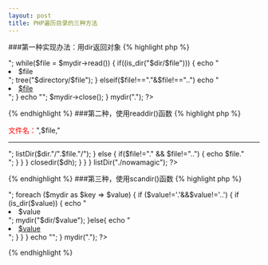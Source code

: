 ```yaml
---
layout: post
title: PHP遍历目录的三种方法
---
```

###第一种实现办法：用dir返回对象
{% highlight php %}
<?php 
function mydir($dir) 
    { 
        $mydir = dir($dir); 
        echo "<ul>"; 
        while($file = $mydir->read())
        { 
            if((is_dir("$dir/$file"))) 
            {
                echo "<li>$file</li>"; 
                tree("$directory/$file"); 
            } 
            elseif($file!=="."&$file!=="..") 
            echo "<li><a href='$dir/$file' target='_blank'>$file</a></li>"; 
        } 
        echo "</ul>"; 
        $mydir->close(); 
    } 
mydir(".");
?>
{% endhighlight %}
###第二种，使用readdir()函数
{% highlight php %}
<?php 
function listDir($dir)
{
    if(is_dir($dir))
    {
        if ($dh = opendir($dir)) 
        {
            while (($file = readdir($dh)) !== false)
            {
                if((is_dir($dir."/".$file)) && $file!="." && $file!="..")
                {
                    echo "<b><font color='red'>文件名：</font></b>",$file,"<br><hr>";
                    listDir($dir."/".$file."/");
                }
                else
                {
                    if($file!="." && $file!="..")
                    {
                        echo $file."<br>";
                    }
                }
            }
            closedir($dh);
        }
    }
}
listDir("./nowamagic");
?>
{% endhighlight %}
###第三种，使用scandir()函数
{% highlight php %}
<?php 
function mydir($dir)
{
    $mydir=scandir($dir);
    echo "<ul>";
    foreach ($mydir as $key => $value) {
        if ($value!='.'&&$value!='..') {
            if (is_dir($value)) {
                echo "<li class='dir'><span></span>$value</li>";
                mydir("$dir/$value");
            }else{
                echo "<li class='file'><span></span><a href='$dir/$value' target='_blank'>$value</a></li>";
            }
        }           
    }
    echo "</ul>";
}
mydir(".");
?>
{% endhighlight %}


